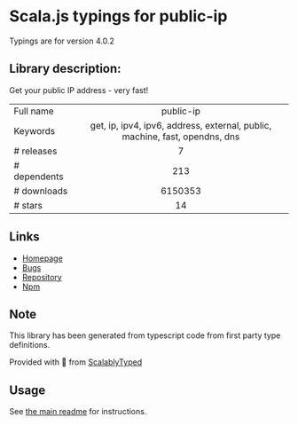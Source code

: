 
# Scala.js typings for public-ip

Typings are for version 4.0.2

## Library description:
Get your public IP address - very fast!

|                    |                 |
| ------------------ | :-------------: |
| Full name          | public-ip |
| Keywords           | get, ip, ipv4, ipv6, address, external, public, machine, fast, opendns, dns |
| # releases         | 7 |
| # dependents       | 213 |
| # downloads        | 6150353 |
| # stars            | 14 |

## Links
- [Homepage](https://github.com/sindresorhus/public-ip#readme)
- [Bugs](https://github.com/sindresorhus/public-ip/issues)
- [Repository](https://github.com/sindresorhus/public-ip)
- [Npm](https://www.npmjs.com/package/public-ip)
    


## Note
This library has been generated from typescript code from first party type definitions.

Provided with :purple_heart: from [ScalablyTyped](https://github.com/oyvindberg/ScalablyTyped)

## Usage
See [the main readme](../../readme.md) for instructions.


